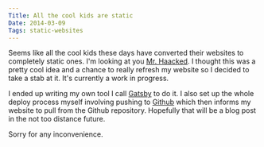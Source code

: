 ```yaml
---
Title: All the cool kids are static
Date: 2014-03-09
Tags: static-websites 
---
```


Seems like all the cool kids these days have converted their websites to completely static ones. I'm looking at you [Mr. Haacked](http://haacked.com). I thought this was a pretty cool idea and a chance
to really refresh my website so I decided to take a stab at it. It's currently a work in progress.

I ended up writing my own tool I call [Gatsby](http://github.com/smack0007/Gatsby) to do it. I also set up the whole deploy process myself involving pushing to [Github](http://github.com/smack0007/zacharysnow.net)
which then informs my website to pull from the Github repository. Hopefully that will be a blog post in the not too distance future.

Sorry for any inconvenience. 
